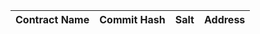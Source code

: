 | Contract Name                    | Commit Hash                              | Salt                                                               | Address                                    |
| -------------------------------- | ---------------------------------------- | ------------------------------------------------------------------ | ------------------------------------------ |
